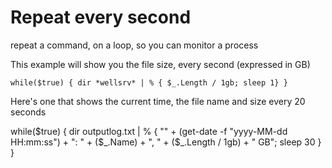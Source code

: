 # Repeat every second

repeat a command, on a loop, so you can monitor a process 



This example will show you the file size, every second (expressed in GB)

    while($true) { dir *wellsrv* | % { $_.Length / 1gb; sleep 1} }

Here's one that shows the current time, the file name and size every 20 seconds 


   while($true) { dir outputlog.txt | % { 
                "" +  (get-date -f "yyyy-MM-dd HH:mm:ss") + 
				": " + ($_.Name) + 
				", " + ($_.Length / 1gb) + 
				" GB"; 
				sleep 30
				} 
	}